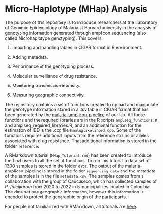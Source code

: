 # Micro-Haplotype (MHap) Analysis
The purpose of this repository is to introduce researchers at the Laboratory of Genomic Epidemiology of Malaria at Harvard university in the analysis of genotyping information generated through amplicon sequencing (also called Microhaplotype genotyping). This covers:

1. Importing and handling tables in CIGAR format in R environment.

2. Adding metadata.

3. Performance of the genotyping process.

4. Molecular surveillance of drug resistance.

5. Monitoring transmission intensity.

6. Measuring geographic connectivity.

The repository contains a set of functions created to upload and manipulate the genotype information stored in a .tsv table in CIGAR format that has been generated by the [malaria-amplicon-pipeline](https://github.com/broadinstitute/malaria-amplicon-pipeline) of our lab. All those functions and the required libraries are in the R scripts `amplseq_functions.R` and amplseq_required_libraries.R, and an additional function for the estimation of IBD is the .ccp file `hmmloglikelihood.cpp`. Some of the functions requires additional inputs from the reference strains or alleles associated with drug resistance. That additional information is stored in the folder `reference`.

A RMarkdown tutorial (`MHap_Tutorial.rmd`) has been created to introduce the final users to all the set of functions. To run this tutorial a data set of 1300 samples is stored in the folder `data`. The output of the malaria-amplicon-pipeline is stored in the folder `sequencing_data` and the metadata of the samples is in the file `metadata.csv`. The samples comes from a collaboration with the group of Caucaseco, which has collected samples of *P. falciparum* from 2020 to 2022 in 5 municipalities located in Colombia. The data set has geographic information, however this information is encoded to protect the geographic origin of the participants.

For people not familiarized with RMarkdown, all tutorials are [here](https://paulonvnv.github.io/MHap-Analysis/).



